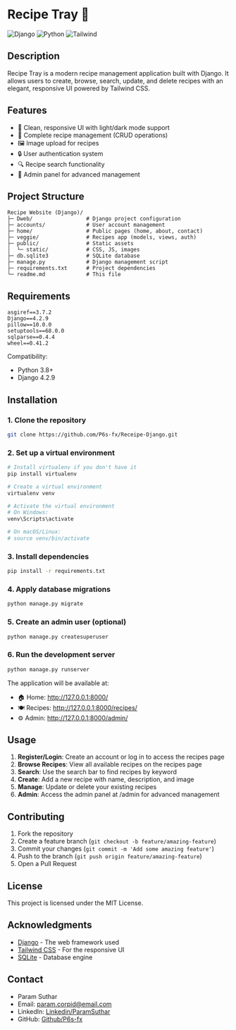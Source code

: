 # Recipe Tray 🍲

![Django](https://img.shields.io/badge/Django-4.2.9-green.svg)
![Python](https://img.shields.io/badge/Python-3.8+-blue.svg)
![Tailwind](https://img.shields.io/badge/Tailwind-CSS-38B2AC.svg)

## Description

Recipe Tray is a modern recipe management application built with Django. It allows users to create, browse, search, update, and delete recipes with an elegant, responsive UI powered by Tailwind CSS.

## Features

- 🎨 Clean, responsive UI with light/dark mode support
- 📝 Complete recipe management (CRUD operations)
- 🖼️ Image upload for recipes
- 🔒 User authentication system
- 🔍 Recipe search functionality
- 👑 Admin panel for advanced management

## Project Structure

```
Recipe Website (Django)/
├─ Dweb/                 # Django project configuration
├─ accounts/             # User account management
├─ home/                 # Public pages (home, about, contact)
├─ veggie/               # Recipes app (models, views, auth)
├─ public/               # Static assets
│  └─ static/            # CSS, JS, images
├─ db.sqlite3            # SQLite database
├─ manage.py             # Django management script
├─ requirements.txt      # Project dependencies
└─ readme.md             # This file
```

## Requirements

```
asgiref==3.7.2
Django==4.2.9
pillow==10.0.0
setuptools==68.0.0
sqlparse==0.4.4
wheel==0.41.2
```

Compatibility:
- Python 3.8+
- Django 4.2.9

## Installation

### 1. Clone the repository

```bash
git clone https://github.com/P6s-fx/Receipe-Django.git
```

### 2. Set up a virtual environment

```bash
# Install virtualenv if you don't have it
pip install virtualenv

# Create a virtual environment
virtualenv venv

# Activate the virtual environment
# On Windows:
venv\Scripts\activate

# On macOS/Linux:
# source venv/bin/activate
```

### 3. Install dependencies

```bash
pip install -r requirements.txt
```

### 4. Apply database migrations

```bash
python manage.py migrate
```

### 5. Create an admin user (optional)

```bash
python manage.py createsuperuser
```

### 6. Run the development server

```bash
python manage.py runserver
```

The application will be available at:
- 🏠 Home: http://127.0.0.1:8000/
- 🍽️ Recipes: http://127.0.0.1:8000/recipes/
- ⚙️ Admin: http://127.0.0.1:8000/admin/

## Usage

1. **Register/Login**: Create an account or log in to access the recipes page
2. **Browse Recipes**: View all available recipes on the recipes page
3. **Search**: Use the search bar to find recipes by keyword
4. **Create**: Add a new recipe with name, description, and image
5. **Manage**: Update or delete your existing recipes
6. **Admin**: Access the admin panel at /admin for advanced management

## Contributing

1. Fork the repository
2. Create a feature branch (`git checkout -b feature/amazing-feature`)
3. Commit your changes (`git commit -m 'Add some amazing feature'`)
4. Push to the branch (`git push origin feature/amazing-feature`)
5. Open a Pull Request

## License

This project is licensed under the MIT License.

## Acknowledgments

- [Django](https://www.djangoproject.com/) - The web framework used
- [Tailwind CSS](https://tailwindcss.com/) - For the responsive UI
- [SQLite](https://www.sqlite.org/) - Database engine

## Contact

- Param Suthar
- Email: <param.corpid@email.com>
- LinkedIn: [Linkedin/ParamSuthar](https://www.linkedin.com/in/paramsuthar)
- GitHub: [Github/P6s-fx](https://github.com/P6s-fx)
